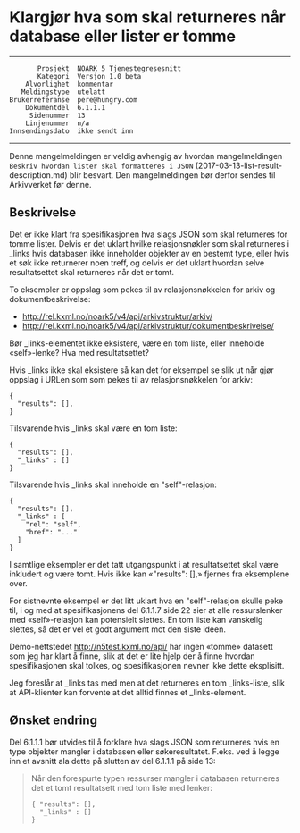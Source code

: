 Klargjør hva som skal returneres når database eller lister er tomme
===================================================================

 ------------------  ---------------------------------
           Prosjekt  NOARK 5 Tjenestegresesnitt
           Kategori  Versjon 1.0 beta
        Alvorlighet  kommentar
       Meldingstype  utelatt
    Brukerreferanse  pere@hungry.com
        Dokumentdel  6.1.1.1
         Sidenummer  13
        Linjenummer  n/a
    Innsendingsdato  ikke sendt inn
 ------------------  ---------------------------------

Denne mangelmeldingen er veldig avhengig av hvordan mangelmeldingen
`Beskriv hvordan lister skal formatteres i JSON`
(2017-03-13-list-result-description.md) blir besvart.  Den
mangelmeldingen bør derfor sendes til Arkivverket før denne.

Beskrivelse
-----------

Det er ikke klart fra spesifikasjonen hva slags JSON som skal
returneres for tomme lister.  Delvis er det uklart hvilke
relasjonsnøkler som skal returneres i \_links hvis databasen ikke
inneholder objekter av en bestemt type, eller hvis et søk ikke
returnerer noen treff, og delvis er det uklart hvordan selve
resultatsettet skal returneres når det er tomt.

To eksempler er oppslag som pekes til av relasjonsnøkkelen for arkiv
og dokumentbeskrivelse:

* http://rel.kxml.no/noark5/v4/api/arkivstruktur/arkiv/
* http://rel.kxml.no/noark5/v4/api/arkivstruktur/dokumentbeskrivelse/

Bør \_links-elementet ikke eksistere, være en tom liste, eller
inneholde «self»-lenke?  Hva med resultatsettet?

Hvis \_links ikke skal eksistere så kan det for eksempel se slik ut
når gjør oppslag i URLen som som pekes til av relasjonsnøkkelen for
arkiv:

```
{
  "results": [],
}
```

Tilsvarende hvis \_links skal være en tom liste:

```
{
  "results": [],
  "_links" : []
}
```

Tilsvarende hvis \_links skal inneholde en "self"-relasjon:

```
{
  "results": [],
  "_links" : [
    "rel": "self",
    "href": "..."
  ]
}
```

I samtlige eksempler er det tatt utgangspunkt i at resultatsettet skal
være inkludert og være tomt.  Hvis ikke kan «"results": [],» fjernes
fra eksemplene over.

For sistnevnte eksempel er det litt uklart hva en "self"-relasjon
skulle peke til, i og med at spesifikasjonens del 6.1.1.7 side 22 sier
at alle ressurslenker med «self»-relasjon kan potensielt slettes.  En
tom liste kan vanskelig slettes, så det er vel et godt argument mot
den siste ideen.

Demo-nettstedet http://n5test.kxml.no/api/ har ingen «tomme» datasett
som jeg har klart å finne, slik at det er lite hjelp der å finne
hvordan spesifikasjonen skal tolkes, og spesifikasjonen nevner ikke
dette eksplisitt.

Jeg foreslår at \_links tas med men at det returneres en tom
\_links-liste, slik at API-klienter kan forvente at det alltid finnes
et \_links-element.

Ønsket endring
--------------

Del 6.1.1.1 bør utvides til å forklare hva slags JSON som returneres
hvis en type objekter mangler i databasen eller søkeresultatet.
F.eks. ved å legge inn et avsnitt ala dette på slutten av del 6.1.1.1
på side 13:

> Når den forespurte typen ressurser mangler i databasen returneres
> det et tomt resultatsett med tom liste med lenker:
>
> ```
> { "results": [],
>   "_links" : []
> }
> ```
